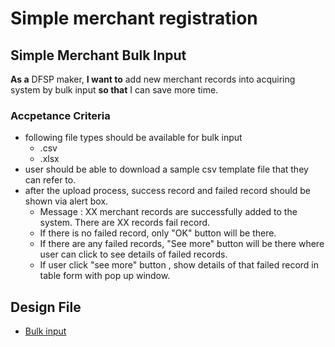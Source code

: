 # Simple merchant registration 
## Simple Merchant Bulk Input
**As a** DFSP maker, **I want to** add new merchant records into acquiring system by bulk input **so that** I can save more time. 

### Accpetance Criteria
* following file types should be available for bulk input
    * .csv
    * .xlsx
* user should be able to download a sample csv template file that they can refer to. 
* after the upload process, success record and failed record should be shown via alert box. 
    * Message : XX merchant records are successfully added to the system. There are XX records fail record. 
    * If there is no failed record, only "OK" button will be there. 
    * If there are any failed records, "See more" button will be there where user can click to see details of failed records. 
    * If user click "see more" button , show details of that failed record in table form with pop up window.

## Design File
* [Bulk input](https://www.figma.com/proto/sEFusJJ4pQedgXvfRixE7b/Merchant-Registry-Prototype?page-id=1435%3A7881&type=design&node-id=1517-10353&viewport=528%2C298%2C0.35&t=3AEfehrhNBILWl7q-1&scaling=scale-down&starting-point-node-id=1517%3A10353&show-proto-sidebar=1&mode=design)
